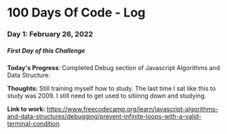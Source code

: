 # 100 Days Of Code - Log

### Day 1: February 26, 2022
##### First Day of this Challenge

**Today's Progress**: Completed Debug section of Javascript Algorithms and Data Structure.

**Thoughts:** Still training myself how to study. The last time I sat like this to study was 2009. I still need to get used to sitiinng down and studying.

**Link to work:** https://www.freecodecamp.org/learn/javascript-algorithms-and-data-structures/debugging/prevent-infinite-loops-with-a-valid-terminal-condition

